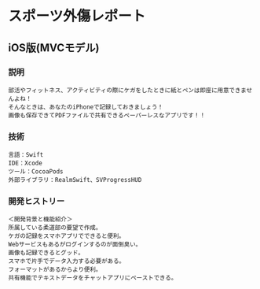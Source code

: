 # スポーツ外傷レポート

## iOS版(MVCモデル)

### 説明
```
部活やフィットネス、アクティビティの際にケガをしたときに紙とペンは即座に用意できませんよね！
そんなときは、あなたのiPhoneで記録しておきましょう！
画像も保存できてPDFファイルで共有できるペーパーレスなアプリです！！
```

### 技術
```
言語：Swift
IDE：Xcode
ツール：CocoaPods
外部ライブラリ：RealmSwift、SVProgressHUD
```

### 開発ヒストリー
```
＜開発背景と機能紹介＞
所属している柔道部の要望で作成。
ケガの記録をスマホアプリでできると便利。
Webサービスもあるがログインするのが面倒臭い。
画像も記録できるとグッド。
スマホで片手でデータ入力する必要がある。
フォーマットがあるからより便利。
共有機能でテキストデータをチャットアプリにペーストできる。
```
